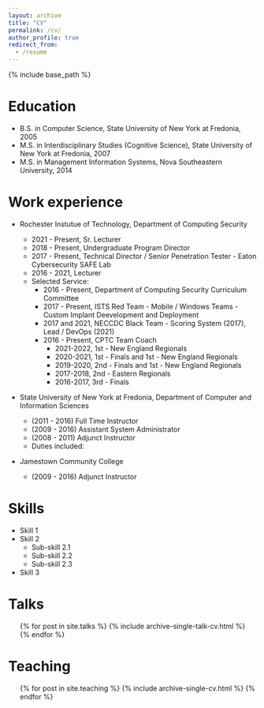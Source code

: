 ```yaml
---
layout: archive
title: "CV"
permalink: /cv/
author_profile: true
redirect_from:
  - /resume
---
```


{% include base_path %}

Education
======
* B.S. in Computer Science, State University of New York at Fredonia, 2005
* M.S. in Interdisciplinary Studies (Cognitive Science), State University of New York at Fredonia, 2007
* M.S. in Management Information Systems, Nova Southeastern University, 2014

Work experience
======
* Rochester Instutue of Technology, Department of Computing Security
  * 2021 - Present, Sr. Lecturer
  * 2018 - Present, Undergraduate Program Director
  * 2017 - Present, Technical Director / Senior Penetration Tester - Eaton Cybersecurity SAFE Lab
  * 2016 - 2021, Lecturer
  * Selected Service:
    * 2016 - Present, Department of Computing Security Curriculum Committee
    * 2017 - Present, ISTS Red Team - Mobile / Windows Teams - Custom Implant Deevelopment and Deployment
    * 2017 and 2021, NECCDC Black Team - Scoring System (2017), Lead / DevOps (2021)
    * 2016 - Present, CPTC Team Coach
      * 2021-2022, 1st - New England Regionals
      * 2020-2021, 1st - Finals and 1st - New England Regionals  
      * 2019-2020, 2nd - Finals and 1st - New England Regionals
      * 2017-2018, 2nd - Eastern Regionals
      * 2016-2017, 3rd - Finals


* State University of New York at Fredonia, Department of Computer and Information Sciences
  * (2011 - 2016) Full Time Instructor
  * (2009 - 2016) Assistant System Administrator
  * (2008 - 2011) Adjunct Instructor
  * Duties included: 

* Jamestown Community College
  * (2009 - 2016) Adjunct Instructor
  
Skills
======
* Skill 1
* Skill 2
  * Sub-skill 2.1
  * Sub-skill 2.2
  * Sub-skill 2.3
* Skill 3


  
Talks
======
  <ul>{% for post in site.talks %}
    {% include archive-single-talk-cv.html %}
  {% endfor %}</ul>
  
Teaching
======
  <ul>{% for post in site.teaching %}
    {% include archive-single-cv.html %}
  {% endfor %}</ul>
  